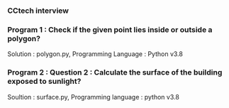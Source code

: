 ### CCtech interview
### Program 1 : Check if the given point lies inside or outside a polygon?
Solution : polygon.py,
Programming Language : Python v3.8
### Program 2 : Question 2 : Calculate the surface of the building exposed to sunlight?
Soultion : surface.py,
Programming language : python v3.8
